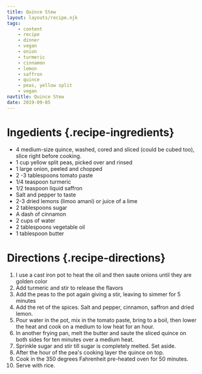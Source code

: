 ```yaml
---
title: Quince Stew
layout: layouts/recipe.njk
tags:
    - content
    - recipe
    - dinner
    - vegan
    - onion
    - turmeric
    - cinnamon
    - lemon
    - saffron
    - quince
    - peas, yellow split
    - vegan
navtitle: Quince Stew
date: 2019-09-05
---
```

# Ingedients {.recipe-ingredients}

- 4  medium-size quince, washed, cored and sliced (could be cubed too), slice right before cooking.
- 1 cup yellow split peas, picked over and rinsed
- 1 large onion, peeled and chopped
- 2 -3 tablespoons tomato paste
- 1/4 teaspoon turmeric
- 1/2 teaspoon liquid saffron
- Salt and pepper to taste
- 2-3 dried lemons (limoo amani) or juice of a lime
- 2 tablespoons sugar
- A dash of cinnamon
- 2 cups of water
- 2 tablespoons vegetable oil
- 1 tablespoon butter



# Directions {.recipe-directions}

1. I use a cast iron pot to heat the oil and then saute onions until they are golden color
2. Add turmeric and stir to release the flavors
3. Add the peas to the pot again giving a stir, leaving to simmer for 5 minutes
4. Add the ret of the spices. Salt and pepper, cinnamon, saffron and dried lemon. 
5. Pour water in the pot, mix in the tomato paste, bring to a boil, then lower the heat and cook on a medium to low heat for an hour.
6. In another frying pan, melt the butter and saute the sliced quince on both sides for ten minutes over a medium heat. 
7. Sprinkle sugar and stir till sugar is completely melted. Set aside.
8. After the hour of the pea's cooking layer the quince on top. 
9. Cook in the 350 degrees Fahrenheit pre-heated oven for 50 minutes. 
10. Serve with rice.
